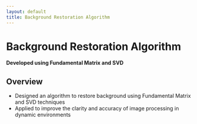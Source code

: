 ```yaml
---
layout: default
title: Background Restoration Algorithm
---
```


<h1>Background Restoration Algorithm</h1>
<p><strong>Developed using Fundamental Matrix and SVD</strong></p>

<h2>Overview</h2>
<ul>
  <li>Designed an algorithm to restore background using Fundamental Matrix and SVD techniques</li>
  <li>Applied to improve the clarity and accuracy of image processing in dynamic environments</li>
</ul>
